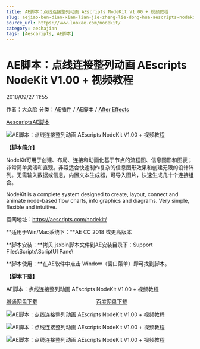 ```yaml
---
title: AE脚本：点线连接整列动画 AEscripts NodeKit V1.00 + 视频教程
slug: aejiao-ben-dian-xian-lian-jie-zheng-lie-dong-hua-aescripts-nodekit-v1-00-shi-pin-jiao-cheng
source_url: https://www.lookae.com/nodekit/
category: aechajian
tags: [Aescaripts, AE脚本]
---
```

# AE脚本：点线连接整列动画 AEscripts NodeKit V1.00 + 视频教程

2018/09/27 11:55

作者：大众脸
分类：[AE插件](https://www.lookae.com/after-effects/aechajian/) / [AE脚本](https://www.lookae.com/after-effects/aescripts/) / [After Effects](https://www.lookae.com/after-effects/)

[Aescaripts](https://www.lookae.com/tag/aescaripts/)[AE脚本](https://www.lookae.com/tag/ae%e8%84%9a%e6%9c%ac/)

![AE脚本：点线连接整列动画 AEscripts NodeKit V1.00 + 视频教程](https://www.lookae.com/wp-content/uploads/2018/09/NodeKit.jpg "AE脚本：点线连接整列动画 AEscripts NodeKit V1.00 + 视频教程-LookAE.com")

**【脚本简介】**

NodeKit可用于创建、布局、连接和动画化基于节点的流程图、信息图形和图表；非常简单灵活和直观。非常适合快速制作复杂的信息图形效果和创建无限的设计阵列。无需输入数据或信息，内置文本生成器，可导入图片，快速生成几十个连接组合。

NodeKit is a complete system designed to create, layout, connect and animate node-based flow charts, info graphics and diagrams. Very simple, flexible and intuitive.

官网地址：https://aescripts.com/nodekit/

**适用于Win/Mac系统下：**AE CC 2018 或更高版本

**脚本安装：**拷贝.jsxbin脚本文件到AE安装目录下：Support Files\Scripts\ScriptUI Pane\

**脚本使用：**在AE软件中点击 Window（窗口菜单）即可找到脚本。

**【脚本下载】**

AE脚本：点线连接整列动画 AEscripts NodeKit V1.00 + 视频教程

[城通网盘下载](https://lookae.ctfile.com/fs/680462-312051462)                                        [百度网盘下载](https://pan.baidu.com/s/1V-S2301qH7ME5jzI0X4b5g)

![AE脚本：点线连接整列动画 AEscripts NodeKit V1.00 + 视频教程](https://aescripts.com/media/catalog/product/n/k/nk_sample_2_2.gif "AE脚本：点线连接整列动画 AEscripts NodeKit V1.00 + 视频教程-LookAE.com")

![AE脚本：点线连接整列动画 AEscripts NodeKit V1.00 + 视频教程](https://aescripts.com/media/catalog/product/n/k/nk_sample_1_1.gif "AE脚本：点线连接整列动画 AEscripts NodeKit V1.00 + 视频教程-LookAE.com")

![AE脚本：点线连接整列动画 AEscripts NodeKit V1.00 + 视频教程](https://aescripts.com/media/catalog/product/n/k/nk_sample_3_1.gif "AE脚本：点线连接整列动画 AEscripts NodeKit V1.00 + 视频教程-LookAE.com")
